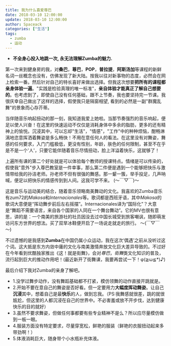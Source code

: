 ```yaml
---
title: 我为什么喜爱尊巴
date: 2018-03-10 12:00:00
update: 2018-03-10 12:00:00
author: Spaceack
categories: ["生活"]
tags: 
  - zumba
  - 运动
---
```


- **不全身心投入地跳一次, 永无法理解Zumba的魅力.**

第一次来到健身房的我，对**桑巴**，**尊巴**，**POP**，**普拉提**，**阿斯汤加**等课程的新鲜名词一丝概念也没有，仿佛发现了新大陆。按我以往对新事物的态度，必然会在网上检索一番。然后针对自己的特长喜好来做出选择。但我这次想要**把所有的课程都亲身体验一遍**。"实践是检验真理的唯一标准"，**亲自体验才能真正了解自己想要的**。也考虑到了，即使自己没有任何基础，跟不上节奏，我也要坚持完一节课。我很庆幸自己做出了这样的选择，假使我只是隔窗相望, 看到的必然是一副"群魔乱舞"的景象而心存芥蒂。

当伴随音乐响起扭动的那一刻，我知道我爱上她啦。当那节奏强烈的音乐响起，便足以使人兴奋！在这里的快速运动不仅仅是消耗身体中多余的脂肪，更多的还有精神上的愉悦。沉浸其中，可以忘却"生活"，"情感"，"工作"中的种种烦恼，酣畅淋漓地恣意挥洒着舞姿是多么畅快！不用在意任何人的看法。在这里没有对舞姿，舞感的任何要求，入门门槛极低，更没有性别，年龄，肤色的任何限制，甚至不在乎是不是一个'人'，只要它能伴随着音乐尽情扭动，脸上洋溢着快乐，这就够了！

上遍所有课的第二个好处就是可以体验每个教师的授课特点。情绪是可以传染的，假使我"意外"步入尊巴教室是一件幸事，那么第二件便是遇到一个能够把快乐与激情带给我的孙洁老师。孙老师不但有很强的舞感。那一颦一簇，举手投足，几声呐喊，便足以把快乐的情感传到到人间。这我可学不来。 (～￣▽￣)～

这是音乐与运动美的结合，随着音乐领略南美舞动的文化。我喜欢的Zumba音乐有zum72的*Makosa*和*Internacionales*等。歌词都是西班牙语，其中*Makosa*的歌词大意便是“挥动舞步前后左右摇摆”。Internacionales译为“国际化”？大意是“舞蹈不需要语言，来自各个国家的人同在一个舞台舞动”。它的MV也很有意思，讲的是：一个南美的旅游社的社员因没去过中国长城受到旅客嘲讽，随即萌发访问东方世界的想法。买了双旱冰鞋便开启了一场说走就走的旅行。 ～(￣▽￣～)

不过遗憾的是我感到**Zumba**在中国仍属小众运动，我在这次‘偶遇’之前从没听过这个词。这大抵是东方内敛中庸的文化与南美激情奔放文化巨大差异导致的。不过好在今年看到优酷独家推出《这！就是街舞》，会对*尊巴*，*街舞*类文化知识的普及，流行起到巨大的推动作用吧！(最近新开了街舞课，我要再尝试一下！φ(≧ω≦*)♪)

最后介绍下我对Zumba的亲身了解吧。
 - 1.没学过舞步动作，没有舞蹈基础都不打紧，模仿领舞的动作直接开跳就是。
 - 2.开始不要在意自己的舞姿是否好看。但一定要用力**大幅度挥动舞姿**。让自己**沉浸**其中，想着自己是最**快乐**的人，做到忘我。（PS:我舞感就很差，跳的就很尴尬，但这里的人都沉浸在自己的世界中。不必害羞或放不开步伐，达到健康快乐的目的就好）
 - 3.虽然不要求舞姿，但做任何事都要有些专业精神不是么？所以应尽量模仿做到一板一眼。
 - 4.服装方面没有特定要求，尽量穿宽松，鲜艳的服装（鲜艳的衣服扭动起来多带劲啊！）
 - 5.体液消耗巨大，随身带个小水瓶补充体液。